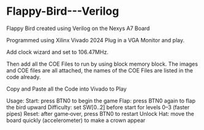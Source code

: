 # Flappy-Bird---Verilog
Flappy Bird created using Verilog on the Nexys A7 Board

Programmed using Xilinx Vivado 2024
Plug in a VGA Monitor and play.

Add clock wizard and set to 106.47MHz.

Then add all the COE Files to run by using block memory block.
The images and COE files are all attached, the names of the COE Files are listed in the code already.

Copy and Paste all the Code into Vivado to Play

Usage:
Start: press BTN0 to begin the game
Flap: press BTN0 again to flap the bird upward
Difficulty: set SW[0..2] before start for levels 0–3 (faster pipes)
Reset: after game‑over, press BTN0 to restart
Unlock Hat: move the board quickly (accelerometer) to make a crown appear
